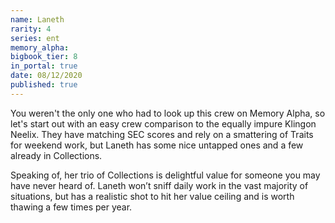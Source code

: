 ```yaml
---
name: Laneth
rarity: 4
series: ent
memory_alpha:
bigbook_tier: 8
in_portal: true
date: 08/12/2020
published: true
---
```


You weren't the only one who had to look up this crew on Memory Alpha, so let's start out with an easy crew comparison to the equally impure Klingon Neelix. They have matching SEC scores and rely on a smattering of Traits for weekend work, but Laneth has some nice untapped ones and a few already in Collections.

Speaking of, her trio of Collections is delightful value for someone you may have never heard of. Laneth won’t sniff daily work in the vast majority of situations, but has a realistic shot to hit her value ceiling and is worth thawing a few times per year.

